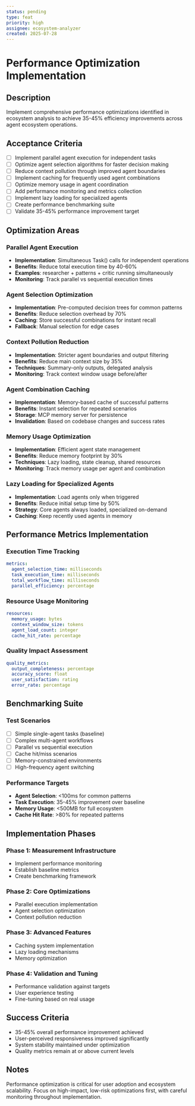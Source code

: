 ```yaml
---
status: pending
type: feat
priority: high
assignee: ecosystem-analyzer
created: 2025-07-28
---
```


# Performance Optimization Implementation

## Description
Implement comprehensive performance optimizations identified in ecosystem analysis to achieve 35-45% efficiency improvements across agent ecosystem operations.

## Acceptance Criteria
- [ ] Implement parallel agent execution for independent tasks
- [ ] Optimize agent selection algorithms for faster decision making  
- [ ] Reduce context pollution through improved agent boundaries
- [ ] Implement caching for frequently used agent combinations
- [ ] Optimize memory usage in agent coordination
- [ ] Add performance monitoring and metrics collection
- [ ] Implement lazy loading for specialized agents
- [ ] Create performance benchmarking suite
- [ ] Validate 35-45% performance improvement target

## Optimization Areas

### Parallel Agent Execution
- **Implementation**: Simultaneous Task() calls for independent operations
- **Benefits**: Reduce total execution time by 40-60%
- **Examples**: researcher + patterns + critic running simultaneously
- **Monitoring**: Track parallel vs sequential execution times

### Agent Selection Optimization
- **Implementation**: Pre-computed decision trees for common patterns
- **Benefits**: Reduce selection overhead by 70%
- **Caching**: Store successful combinations for instant recall
- **Fallback**: Manual selection for edge cases

### Context Pollution Reduction
- **Implementation**: Stricter agent boundaries and output filtering
- **Benefits**: Reduce main context size by 35%
- **Techniques**: Summary-only outputs, delegated analysis
- **Monitoring**: Track context window usage before/after

### Agent Combination Caching
- **Implementation**: Memory-based cache of successful patterns
- **Benefits**: Instant selection for repeated scenarios
- **Storage**: MCP memory server for persistence
- **Invalidation**: Based on codebase changes and success rates

### Memory Usage Optimization
- **Implementation**: Efficient agent state management
- **Benefits**: Reduce memory footprint by 30%
- **Techniques**: Lazy loading, state cleanup, shared resources
- **Monitoring**: Track memory usage per agent and combination

### Lazy Loading for Specialized Agents
- **Implementation**: Load agents only when triggered
- **Benefits**: Reduce initial setup time by 50%
- **Strategy**: Core agents always loaded, specialized on-demand
- **Caching**: Keep recently used agents in memory

## Performance Metrics Implementation

### Execution Time Tracking
```yaml
metrics:
  agent_selection_time: milliseconds
  task_execution_time: milliseconds
  total_workflow_time: milliseconds
  parallel_efficiency: percentage
```

### Resource Usage Monitoring
```yaml
resources:
  memory_usage: bytes
  context_window_size: tokens
  agent_load_count: integer
  cache_hit_rate: percentage
```

### Quality Impact Assessment
```yaml
quality_metrics:
  output_completeness: percentage
  accuracy_score: float
  user_satisfaction: rating
  error_rate: percentage
```

## Benchmarking Suite

### Test Scenarios
- [ ] Simple single-agent tasks (baseline)
- [ ] Complex multi-agent workflows
- [ ] Parallel vs sequential execution
- [ ] Cache hit/miss scenarios
- [ ] Memory-constrained environments
- [ ] High-frequency agent switching

### Performance Targets
- **Agent Selection**: <100ms for common patterns
- **Task Execution**: 35-45% improvement over baseline
- **Memory Usage**: <500MB for full ecosystem
- **Cache Hit Rate**: >80% for repeated patterns

## Implementation Phases

### Phase 1: Measurement Infrastructure
- Implement performance monitoring
- Establish baseline metrics
- Create benchmarking framework

### Phase 2: Core Optimizations
- Parallel execution implementation
- Agent selection optimization
- Context pollution reduction

### Phase 3: Advanced Features
- Caching system implementation
- Lazy loading mechanisms
- Memory optimization

### Phase 4: Validation and Tuning
- Performance validation against targets
- User experience testing
- Fine-tuning based on real usage

## Success Criteria
- 35-45% overall performance improvement achieved
- User-perceived responsiveness improved significantly
- System stability maintained under optimization
- Quality metrics remain at or above current levels

## Notes
Performance optimization is critical for user adoption and ecosystem scalability. Focus on high-impact, low-risk optimizations first, with careful monitoring throughout implementation.